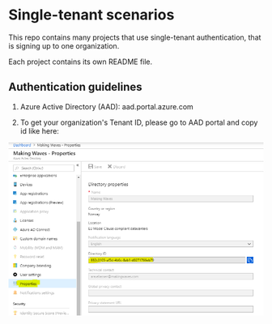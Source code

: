 # Single-tenant scenarios

This repo contains many projects that use single-tenant authentication, that is signing up to one organization. 

Each project contains its own README file. 

## Authentication guidelines

1. Azure Active Directory (AAD): aad.portal.azure.com

2. To get your organization's Tenant ID, please go to AAD portal and copy id like here: 

![TenantID](_README/DirectoryID.PNG)